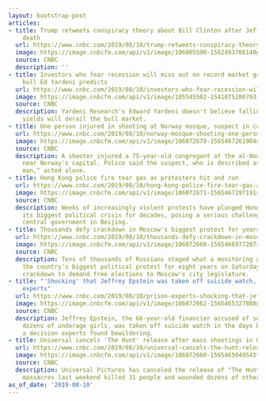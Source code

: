 ```yaml
---
layout: bootstrap-post
articles:
- title: Trump retweets conspiracy theory about Bill Clinton after Jeffrey Epstein's
    death
  url: https://www.cnbc.com/2019/08/10/trump-retweets-conspiracy-theory-about-bill-clinton-after-jeffrey-epsteins-death.html
  image: https://image.cnbcfm.com/api/v1/image/106005590-1562493708140gettyimages-700334384.jpeg?v=1562493699
  source: CNBC
  description: ''
- title: Investors who fear recession will miss out on record market gains, long-time
    bull Ed Yardeni predicts
  url: https://www.cnbc.com/2019/08/10/investors-who-fear-recession-will-miss-on-record-gains-ed-yardeni.html
  image: https://image.cnbcfm.com/api/v1/image/105545502-1541075200793img_0323r.jpg?v=1562876755
  source: CNBC
  description: Yardeni Research's Edward Yardeni doesn't believe falling Treasury
    yields will derail the bull market.
- title: One person injured in shooting at Norway mosque, suspect in custody
  url: https://www.cnbc.com/2019/08/10/norway-mosque-shooting-one-person-injured-suspect-in-custody.html
  image: https://image.cnbcfm.com/api/v1/image/106072670-1565467261904gettyimages-1160677126.jpeg?v=1565467323
  source: CNBC
  description: A shooter injured a 75-year-old congregant at the al-Noor Islamic Centre
    near Norway's capital. Police said the suspect, who is described as a "young white
    man," acted alone.
- title: Hong Kong police fire tear gas as protesters hit and run
  url: https://www.cnbc.com/2019/08/10/hong-kong-police-fire-tear-gas-as-protesters-hit-and-run.html
  image: https://image.cnbcfm.com/api/v1/image/106072671-1565467297191rts2m18d.jpg?v=1565467381
  source: CNBC
  description: Weeks of increasingly violent protests have plunged Hong Kong into
    its biggest political crisis for decades, posing a serious challenge to China's
    central government in Beijing.
- title: Thousands defy crackdown in Moscow's biggest protest for years
  url: https://www.cnbc.com/2019/08/10/thousands-defy-crackdown-in-moscows-biggest-protest-for-years.html
  image: https://image.cnbcfm.com/api/v1/image/106072668-1565466977207rts2m2s8.jpg?v=1565467086
  source: CNBC
  description: Tens of thousands of Russians staged what a monitoring group called
    the country's biggest political protest for eight years on Saturday, defying a
    crackdown to demand free elections to Moscow's city legislature.
- title: "'Shocking' that Jeffrey Epstein was taken off suicide watch, say prison
    experts"
  url: https://www.cnbc.com/2019/08/10/prison-experts-shocking-that-jeffrey-epstein-was-taken-off-suicide-watch.html
  image: https://image.cnbcfm.com/api/v1/image/106072662-1565465327888gettyimages-1160681292.jpeg?v=1565465353
  source: CNBC
  description: Jeffrey Epstein, the 66-year-old financier accused of sexually abusing
    dozens of underage girls, was taken off suicide watch in the days before he died,
    a decision experts found bewildering.
- title: Universal cancels 'The Hunt' release after mass shootings in Ohio and Texas
  url: https://www.cnbc.com/2019/08/10/universal-cancels-the-hunt-release-after-mass-shootings-in-ohio-and-texas.html
  image: https://image.cnbcfm.com/api/v1/image/106072660-1565465049545the-hunt-gal-1-5d407ec97db7c-1cropped.jpg?v=1565465125
  source: CNBC
  description: Universal Pictures has canceled the release of "The Hunt" after shooting
    massacres last weekend killed 31 people and wounded dozens of others.
as_of_date: '2019-08-10'
---
```


